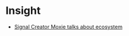
# Insight

- [Signal Creator Moxie talks about ecosystem](https://www.youtube.com/watch?v=Nj3YFprqAr8  )